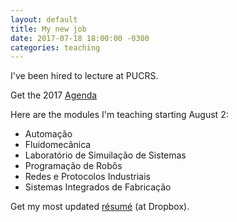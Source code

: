 ```yaml
---
layout: default
title: My new job
date: 2017-07-18 18:00:00 -0300
categories: teaching
---
```

I've been hired to lecture at PUCRS.

Get the 2017 [Agenda]({{site.url}}/downloads/calendario-graduacao-e-pos-graduacao-2017.pdf)

Here are the modules I'm teaching starting August 2:

* Automação
* Fluidomecânica
* Laboratório de Simuilação de Sistemas
* Programação de Robôs
* Redes e Protocolos Industriais
* Sistemas Integrados de Fabricação

Get my most updated [résumé](https://www.dropbox.com/s/olj5j5pcenrfg2z/Silva_resume.pdf?dl=0) (at Dropbox).
